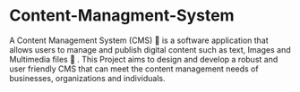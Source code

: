 # Content-Managment-System
A Content Management System (CMS)  :open_file_folder: is a software application that allows users to manage and publish digital content such as text, Images and Multimedia files :email: . This Project aims to design and develop a robust and user friendly CMS that can meet the content management needs of businesses, organizations and individuals.
